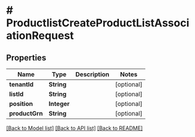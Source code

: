 # # ProductlistCreateProductListAssociationRequest


## Properties 


Name | Type | Description | Notes
------------ | ------------- | ------------- | -------------
**tenantId**| **String** |   | [optional]
**listId**| **String** |   | [optional]
**position**| **Integer** |   | [optional]
**productGrn**| **String** |   | [optional]


[[Back to Model list]](../../README.md#models) [[Back to API list]](../../README.md#endpoints) [[Back to README]](../../README.md)

